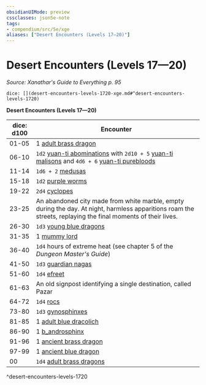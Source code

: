 ```yaml
---
obsidianUIMode: preview
cssclasses: json5e-note
tags:
- compendium/src/5e/xge
aliases: ["Desert Encounters (Levels 17—20)"]
---
```

# Desert Encounters (Levels 17—20)
*Source: Xanathar's Guide to Everything p. 95* 

`dice: [](desert-encounters-levels-1720-xge.md#^desert-encounters-levels-1720)`

**Desert Encounters (Levels 17—20)**

| dice: d100 | Encounter |
|------------|-----------|
| 01-05 | 1 [adult brass dragon](b_adult-brass-dragon.md) |
| 06-10 | `1d2` [yuan-ti abominations](b_yuan-ti-abomination.md) with `2d10 + 5` [yuan-ti malisons](b_yuan-ti-malison-type-1.md) and `4d6 + 6` [yuan-ti purebloods](b_yuan-ti-pureblood.md) |
| 11-14 | `1d6 + 2` [medusas](b_medusa.md) |
| 15-18 | `1d2` [purple worms](b_purple-worm.md) |
| 19-22 | `2d4` [cyclopes](b_cyclops.md) |
| 23-25 | An abandoned city made from white marble, empty during the day. At night, harmless apparitions roam the streets, replaying the final moments of their lives. |
| 26-30 | `1d3` [young blue dragons](b_young-blue-dragon.md) |
| 31-35 | 1 [mummy lord](2.%20GM%20Tools/5eTools%20Compendium%20&%20Rules/z_compendium/bestiary/undead/b_mummy-lord.md) |
| 36-40 | `1d4` hours of extreme heat (see chapter 5 of the *Dungeon Master's Guide*) |
| 41-50 | `1d3` [guardian nagas](b_guardian-naga.md) |
| 51-60 | `1d4` [efreet](b_efreeti.md) |
| 61-63 | An old signpost identifying a single destination, called Pazar |
| 64-72 | `1d4` [rocs](b_roc.md) |
| 73-80 | `1d3` [gynosphinxes](b_gynosphinx.md) |
| 81-85 | 1 [adult blue dracolich](b_adult-blue-dracolich.md) |
| 86-90 | 1 [b_androsphinx](b_androsphinx.md) |
| 91-96 | 1 [ancient brass dragon](b_ancient-brass-dragon.md) |
| 97-99 | 1 [ancient blue dragon](b_ancient-blue-dragon.md) |
| 00 | `1d4` [adult brass dragons](b_adult-brass-dragon.md) |
^desert-encounters-levels-1720